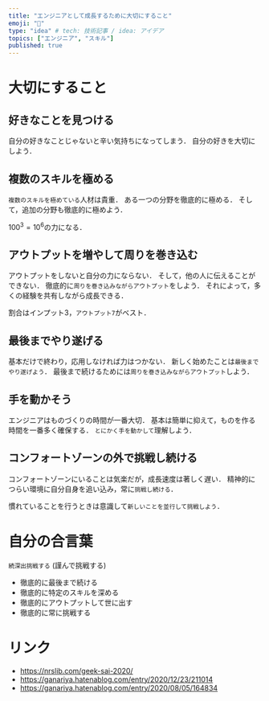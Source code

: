 ```yaml
---
title: "エンジニアとして成長するために大切にすること"
emoji: "👋"
type: "idea" # tech: 技術記事 / idea: アイデア
topics: ["エンジニア", "スキル"]
published: true
---
```


# 大切にすること

## 好きなことを見つける

自分の好きなことじゃないと辛い気持ちになってしまう．
自分の好きを大切にしよう．


## 複数のスキルを極める

`複数のスキルを極めている`人材は貴重．
ある一つの分野を徹底的に極める．
そして，追加の分野も徹底的に極めよう．

$100^3 = 10^6$の力になる．


## アウトプットを増やして周りを巻き込む

アウトプットをしないと自分の力にならない．
そして，他の人に伝えることができない．
徹底的に`周りを巻き込みながらアウトプット`をしよう．
それによって，多くの経験を共有しながら成長できる．

割合はインプット3，`アウトプット7`がベスト．


## 最後までやり遂げる

基本だけで終わり，応用しなければ力はつかない．
新しく始めたことは`最後までやり遂げよう`．
最後まで続けるためには`周りを巻き込みながらアウトプット`しよう．


## 手を動かそう

エンジニアはものづくりの時間が一番大切．
基本は簡単に抑えて，ものを作る時間を一番多く確保する．
`とにかく手を動かして`理解しよう．


## コンフォートゾーンの外で挑戦し続ける

コンフォートゾーンにいることは気楽だが，成長速度は著しく遅い．
精神的につらい環境に自分自身を追い込み，常に`挑戦し続ける`．

慣れていることを行うときは意識して`新しいことを並行して挑戦しよう`．




# 自分の合言葉

`続深出挑戦する` (謹んで挑戦する)

- 徹底的に最後まで続ける
- 徹底的に特定のスキルを深める
- 徹底的にアウトプットして世に出す
- 徹底的に常に挑戦する

# リンク

- https://nrslib.com/geek-sai-2020/
- https://ganariya.hatenablog.com/entry/2020/12/23/211014
- https://ganariya.hatenablog.com/entry/2020/08/05/164834